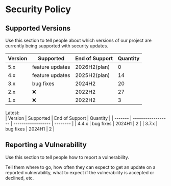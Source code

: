 # Security Policy

## Supported Versions

Use this section to tell people about which versions of our project are
currently being supported with security updates.

| Version | Supported          | End of Support     | Quantity |
| ------- | ------------------ | ------------------ | -------- |
| 5.x     | feature updates    | 2026H2(plan)       | 0        |
| 4.x     | feature updates    | 2025H2(plan)       | 14       |
| 3.x     | bug fixes          | 2024H2             | 20       |
| 2.x     | :x:                | 2022H2             | 27       |
| 1.x     | :x:                | 2022H2             | 3        |

Latest:                                   
| Version | Supported          | End of Support     | Quantity |
| ------- | ------------------ | ------------------ | -------- |
| 4.4.x   | bug fixes          | 2024H1             | 2        |
| 3.7.x   | bug fixes          | 2024H1             | 2        |

## Reporting a Vulnerability

Use this section to tell people how to report a vulnerability.

Tell them where to go, how often they can expect to get an update on a
reported vulnerability, what to expect if the vulnerability is accepted or
declined, etc.
